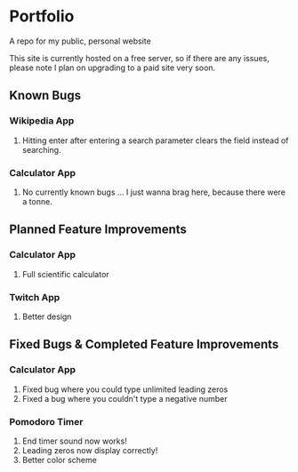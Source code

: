 # Portfolio
A repo for my public, personal website

This site is currently hosted on a free server, so if there are any issues, please note I plan on upgrading to a paid site very soon.

## Known Bugs

### Wikipedia App
1. Hitting enter after entering a search parameter clears the field instead of searching.

### Calculator App
1. No currently known bugs ... I just wanna brag here, because there were a tonne. 

## Planned Feature Improvements

### Calculator App
1. Full scientific calculator

### Twitch App
1. Better design

## Fixed Bugs & Completed Feature Improvements

### Calculator App
1. Fixed bug where you could type unlimited leading zeros
2. Fixed a bug where you couldn't type a negative number

### Pomodoro Timer
1. End timer sound now works!
2. Leading zeros now display correctly!
3. Better color scheme